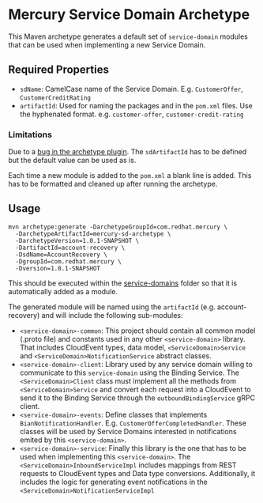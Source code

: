 # Mercury Service Domain Archetype

This Maven archetype generates a default set of `service-domain` modules that can be used when implementing
a new Service Domain.

## Required Properties

* `sdName`: CamelCase name of the Service Domain. E.g. `CustomerOffer`, `CustomerCreditRating`
* `artifactId`: Used for naming the packages and in the `pom.xml` files. Use the hyphenated format.
e.g. `customer-offer`, `customer-credit-rating`

### Limitations

Due to a [bug in the archetype plugin](https://issues.apache.org/jira/browse/ARCHETYPE-490).
The `sdArtifactId` has to be defined but the default value can be used as is.

Each time a new module is added to the `pom.xml` a blank line is added. This has to be formatted
and cleaned up after running the archetype.

## Usage

```shell
mvn archetype:generate -DarchetypeGroupId=com.redhat.mercury \
  -DarchetypeArtifactId=mercury-sd-archetype \
  -DarchetypeVersion=1.0.1-SNAPSHOT \
  -DartifactId=account-recovery \
  -DsdName=AccountRecovery \
  -DgroupId=com.redhat.mercury \
  -Dversion=1.0.1-SNAPSHOT
```

This should be executed within the [service-domains](../service-domains) folder so that it is 
automatically added as a module.

The generated module will be named using the `artifactId` (e.g. account-recovery) and will include
the following sub-modules:

* `<service-domain>-common`: This project should contain all common model (.proto file) and constants used in any
other `<service-domain>` library. That includes CloudEvent types, data model, `<ServiceDomain>Service` 
and `<ServiceDomain>NotificationService` abstract classes.
* `<service-domain>-client`: Library used by any service domain willing to communicate to this `service-domain`
using the Binding Service. The `<ServiceDomain>Client` class must implement all the methods from
`<ServiceDomain>Service` and convert each request into a CloudEvent to send it to the Binding Service
through the `outboundBindingService` gRPC client.
* `<service-domain>-events`: Define classes that implements `BianNotificationHandler`. 
E.g. `CustomerOfferCompletedHandler`. These classes will be used by Service Domains interested in
notifications emited by this `<service-domain>`.
* `<service-domain>-service`: Finally this library is the one that has to be used when implementing
this `<service-domain>`. The `<ServiceDomain>InboundServiceImpl` includes mappings from REST requests
to CloudEvent types and Data type conversions. Additionally, it includes the logic for generating 
event notifications in the `<ServiceDomain>NotificationServiceImpl`
